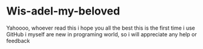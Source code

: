 # Wis-adel-my-beloved
Yahoooo, whoever read this i hope you all the best
this is the first time i use GitHub
i myself are new in programing world, so i will appreciate any help or feedback
